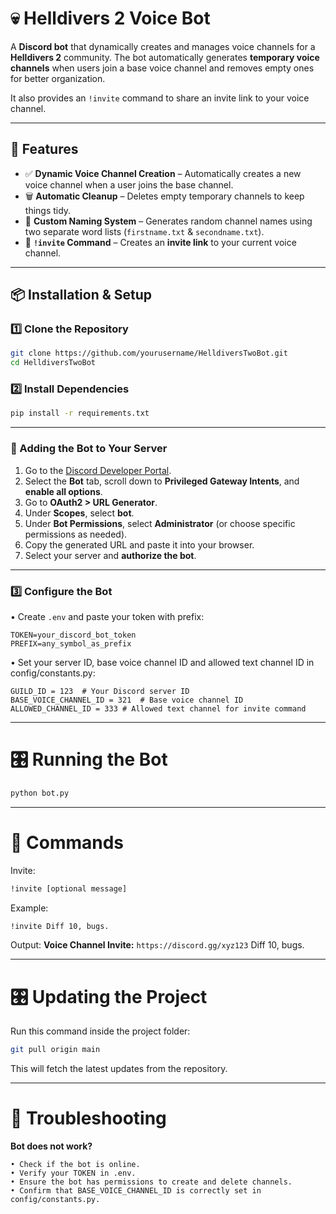 # 💀 Helldivers 2 Voice Bot

A **Discord bot** that dynamically creates and manages voice channels for a **Helldivers 2** community. The bot automatically generates **temporary voice channels** when users join a base voice channel and removes empty ones for better organization.  

It also provides an `!invite` command to share an invite link to your voice channel.  

---

## 🚀 Features
- ✅ **Dynamic Voice Channel Creation** – Automatically creates a new voice channel when a user joins the base channel.
- 🗑 **Automatic Cleanup** – Deletes empty temporary channels to keep things tidy.
- 🎲 **Custom Naming System** – Generates random channel names using two separate word lists (`firstname.txt` & `secondname.txt`).
- 🔗 **`!invite` Command** – Creates an **invite link** to your current voice channel.

---

## 📦 Installation & Setup

### 1️⃣ Clone the Repository
```sh
git clone https://github.com/yourusername/HelldiversTwoBot.git
cd HelldiversTwoBot
```

### 2️⃣ Install Dependencies

```sh
pip install -r requirements.txt
```

---
### 🔗 Adding the Bot to Your Server
1. Go to the [Discord Developer Portal](https://discord.com/developers/applications).
2. Select the **Bot** tab, scroll down to **Privileged Gateway Intents**, and **enable all options**.
3. Go to **OAuth2 > URL Generator**.
4. Under **Scopes**, select **bot**.
5. Under **Bot Permissions**, select **Administrator** (or choose specific permissions as needed).
6. Copy the generated URL and paste it into your browser.
7. Select your server and **authorize the bot**.
---

### 3️⃣ Configure the Bot

• Create `.env` and paste your token with prefix:
```
TOKEN=your_discord_bot_token
PREFIX=any_symbol_as_prefix
```
• Set your server ID, base voice channel ID and allowed text channel ID in config/constants.py:

```
GUILD_ID = 123  # Your Discord server ID
BASE_VOICE_CHANNEL_ID = 321  # Base voice channel ID
ALLOWED_CHANNEL_ID = 333 # Allowed text channel for invite command
```
---
# 🎛 Running the Bot
```sh
python bot.py
```
---
# 🎤 Commands

Invite:
```sh
!invite [optional message]
```

Example:
```sh
!invite Diff 10, bugs.
```

Output:
**Voice Channel Invite:** `https://discord.gg/xyz123`
Diff 10, bugs.

---

# 🎛 Updating the Project
Run this command inside the project folder:
```sh
git pull origin main
```
This will fetch the latest updates from the repository.

---
# 🐞 Troubleshooting
**Bot does not work?**

	• Check if the bot is online.
	• Verify your TOKEN in .env.
	• Ensure the bot has permissions to create and delete channels.
	• Confirm that BASE_VOICE_CHANNEL_ID is correctly set in config/constants.py.